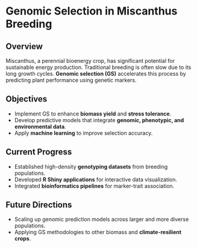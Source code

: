 # Genomic Selection in Miscanthus Breeding

## Overview

Miscanthus, a perennial bioenergy crop, has significant potential for sustainable energy production. Traditional breeding is often slow due to its long growth cycles. **Genomic selection (GS)** accelerates this process by predicting plant performance using genetic markers.

## Objectives

- Implement GS to enhance **biomass yield** and **stress tolerance**.
- Develop predictive models that integrate **genomic, phenotypic, and environmental data**.
- Apply **machine learning** to improve selection accuracy.

## Current Progress

- Established high-density **genotyping datasets** from breeding populations.
- Developed **R Shiny applications** for interactive data visualization.
- Integrated **bioinformatics pipelines** for marker-trait association.

## Future Directions

- Scaling up genomic prediction models across larger and more diverse populations.
- Applying GS methodologies to other biomass and **climate-resilient crops**.
